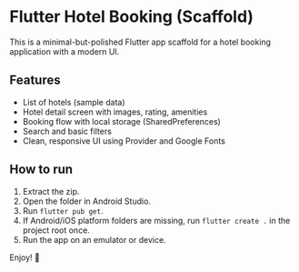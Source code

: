 # Flutter Hotel Booking (Scaffold)

This is a minimal-but-polished Flutter app scaffold for a hotel booking application with a modern UI.

## Features
- List of hotels (sample data)
- Hotel detail screen with images, rating, amenities
- Booking flow with local storage (SharedPreferences)
- Search and basic filters
- Clean, responsive UI using Provider and Google Fonts

## How to run
1. Extract the zip.
2. Open the folder in Android Studio.
3. Run `flutter pub get`.
4. If Android/iOS platform folders are missing, run `flutter create .` in the project root once.
5. Run the app on an emulator or device.

Enjoy! 🎉
